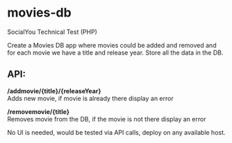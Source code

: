 # movies-db
SocialYou Technical Test (PHP)
  
Create a Movies DB app where movies could be added and removed and for each movie we have a title and release year. Store all the data in the DB.
  
## API:
  
__/addmovie/{title}/{releaseYear}__  
Adds new movie, if movie is already there display an error
  
__/removemovie/{title}__  
Removes movie from the DB, if the movie is not there display an error  
  
No UI is needed, would be tested via API calls, deploy on any available host.
